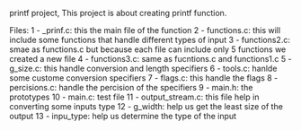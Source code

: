 printf project,
This project is about creating printf function.

Files:
1 - _prinf.c: this the main file of the function
2 - functions.c: this will include some functions that handle different types of input
3 - functions2.c: smae as functions.c but because each file can include only 5 functions we created a new file
4 - functions3.c: same as fucntions.c and functions1.c
5 - g_size.c: this handle conversion and length specifiers
6 - tools.c: hanlde some custome conversion specifiers
7 - flags.c: this handle the flags
8 - percisions.c: handle the percision of the specifiers
9 - main.h: the prototypes
10 - main.c: test file
11 - output_stream.c: this file help in converting some inputs type
12 - g_width: help us get the least size of the output
13 - inpu_type: help us determine the type of the input
